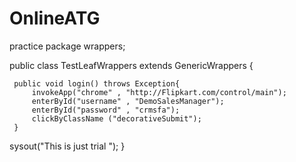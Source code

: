 # OnlineATG
practice
package wrappers;

public class TestLeafWrappers extends GenericWrappers  {
	
	 public void login() throws Exception{
		 invokeApp("chrome" , "http://Flipkart.com/control/main");
		 enterById("username" , "DemoSalesManager");
		 enterById("password" , "crmsfa");
		 clickByClassName ("decorativeSubmit");
	 }

sysout("This is just trial ");
}
